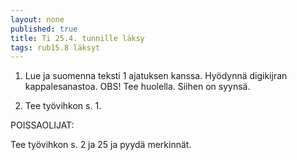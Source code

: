 ```yaml
---
layout: none
published: true
title: Ti 25.4. tunnille läksy
tags: rub15.8 läksyt
---
```

1. Lue ja suomenna teksti 1 ajatuksen kanssa. Hyödynnä digikijran kappalesanastoa. OBS! Tee huolella. Siihen on syynsä.

2. Tee työvihkon s. 1.

POISSAOLIJAT:

Tee työvihkon s. 2 ja 25 ja pyydä merkinnät. 